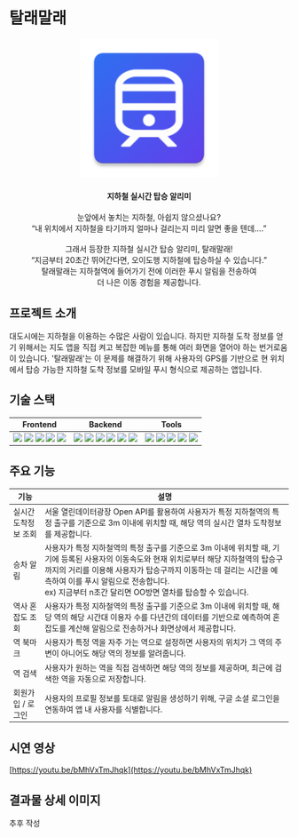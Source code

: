 # 탈래말래


<div align="center">
<p align="center">
    <img src="app/src/main/res/mipmap-xxxhdpi/ic_launcher.png" alt="logo" width="250" height="250"/>
</p>
<h4 align="center">지하철 실시간 탑승 알리미</h4>
<p align="center">
    눈앞에서 놓치는 지하철, 아쉽지 않으셨나요?
    <br/>
    “내 위치에서 지하철을 타기까지 얼마나 걸리는지 미리 알면 좋을 텐데….”
    <br/>
    <br/>
    그래서 등장한 지하철 실시간 탑승 알리미, 탈래말래!
    <br/>
    “지금부터 20초간 뛰어간다면, 오이도행 지하철에 탑승하실 수 있습니다.”
    <br/>
    탈래말래는 지하철역에 들어가기 전에 이러한 푸시 알림을 전송하여
    <br/>
    더 나은 이동 경험을 제공합니다.
</p>
</div>


## 프로젝트 소개
대도시에는 지하철을 이용하는 수많은 사람이 있습니다. 하지만 지하철 도착 정보를 얻기 위해서는 지도 앱을 직접 켜고 복잡한 메뉴를 통해 여러 화면을 열어야 하는 번거로움이 있습니다. '탈래말래'는 이 문제를 해결하기 위해 사용자의 GPS를 기반으로 현 위치에서 탑승 가능한 지하철 도착 정보를 모바일 푸시 형식으로 제공하는 앱입니다.

## 기술 스택
| Frontend | Backend | Tools |
| :--------: | :--------: | :--------: |
| <img src="https://img.shields.io/badge/Android Studio-3DDC84?style=flat&logo=Android Studio&logoColor=white"/> <img src="https://img.shields.io/badge/Kotlin-7F52FF?style=flat&logo=Kotlin&logoColor=white"/> <img src="https://img.shields.io/badge/GCP-4285F4?style=flat&logo=Google Cloud&logoColor=white"/> <img src="https://img.shields.io/badge/Naver Maps-03C75A?style=flat&logo=Naver&logoColor=white"/> <img src="https://img.shields.io/badge/SQLite-003B57?style=flat&logo=sqlite&logoColor=white"/> | <img src="https://img.shields.io/badge/IntelliJ-000000?style=flat&logo=intellijidea&logoColor=white"/> <img src="https://img.shields.io/badge/Spring Boot-6DB33F?style=flat&logo=Spring Boot&logoColor=white"/> <img src="https://img.shields.io/badge/Java-007396?style=flat&logo=Java&logoColor=white"/> <img src="https://img.shields.io/badge/AWS-232F3E?style=flat&logo=Amazon AWS&logoColor=white"/> <img src="https://img.shields.io/badge/MySQL-4479A1?style=flat&logo=mysql&logoColor=white"/> <img src="https://img.shields.io/badge/Postman-FF6C37?style=flat&logo=postman&logoColor=white"/> | <img src="https://img.shields.io/badge/Git-F05032?style=flat&logo=Git&logoColor=white"/> <img src="https://img.shields.io/badge/GitLab-FC6D26?style=flat&logo=gitlab&logoColor=white"/> <img src="https://img.shields.io/badge/Notion-000000?style=flat&logo=Notion&logoColor=white"/> <img src="https://img.shields.io/badge/Discord-5865F2?style=flat&logo=Discord&logoColor=white"/> <img src="https://img.shields.io/badge/Figma-F24E1E?style=flat&logo=figma&logoColor=white"/> |

## 주요 기능
| 기능                          | 설명                                                         |
| ----------------------------- | ------------------------------------------------------------ |
| 실시간 도착정보 조회          | 서울 열린데이터광장 Open API를 활용하여 사용자가 특정 지하철역의 특정 출구를 기준으로 3m 이내에 위치할 때, 해당 역의 실시간 열차 도착정보를 제공합니다. |
| 승차 알림                     | 사용자가 특정 지하철역의 특정 출구를 기준으로 3m 이내에 위치할 때, 기기에 등록된 사용자의 이동속도와 현재 위치로부터 해당 지하철역의 탑승구까지의 거리를 이용해 사용자가 탑승구까지 이동하는 데 걸리는 시간을 예측하여 이를 푸시 알림으로 전송합니다. <br/> ex) 지금부터 n초간 달리면 OO방면 열차를 탑승할 수 있습니다. |
| 역사 혼잡도 조회              | 사용자가 특정 지하철역의 특정 출구를 기준으로 3m 이내에 위치할 때, 해당 역의 해당 시간대 이용자 수를 다년간의 데이터를 기반으로 예측하여 혼잡도를 계산해 알림으로 전송하거나 화면상에서 제공합니다. |
| 역 북마크                     | 사용자가 특정 역을 자주 가는 역으로 설정하면 사용자의 위치가 그 역의 주변이 아니어도 해당 역의 정보를 알려줍니다. |
| 역 검색                       | 사용자가 원하는 역을 직접 검색하면 해당 역의 정보를 제공하며, 최근에 검색한 역을 자동으로 저장합니다.     |
| 회원가입 / 로그인             | 사용자의 프로필 정보를 토대로 알림을 생성하기 위해, 구글 소셜 로그인을 연동하여 앱 내 사용자를 식별합니다. |

## 시연 영상
[https://youtu.be/bMhVxTmJhqk](https://youtu.be/bMhVxTmJhqk)

## 결과물 상세 이미지
추후 작성
